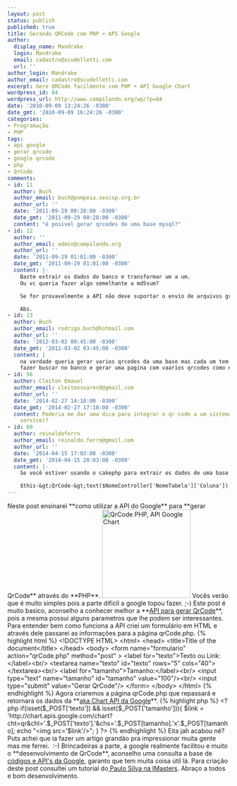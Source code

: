 ```yaml
---
layout: post
status: publish
published: true
title: Gerando QRCode com PHP + API Google
author:
  display_name: Mandrake
  login: Mandrake
  email: cadastro@scudelletti.com
  url: ''
author_login: Mandrake
author_email: cadastro@scudelletti.com
excerpt: Gere QRCode facilmente com PHP + API Google Chart
wordpress_id: 84
wordpress_url: http://www.compilando.org/wp/?p=84
date: '2010-09-09 13:24:26 -0300'
date_gmt: '2010-09-09 16:24:26 -0300'
categories:
- Programação
- PHP
tags:
- api google
- gerar qrcode
- google qrcode
- php
- QrCode
comments:
- id: 11
  author: Buch
  author_email: buch@pompeia.sescsp.org.br
  author_url: ''
  date: '2011-09-29 00:28:00 -0300'
  date_gmt: '2011-09-29 00:28:00 -0300'
  content: "é posivel gerar qrcodes de uma base mysql?"
- id: 12
  author: ''
  author_email: admin@compilando.org
  author_url: ''
  date: '2011-09-29 01:01:00 -0300'
  date_gmt: '2011-09-29 01:01:00 -0300'
  content: |-
    Baste extrair os dados do banco e transformar um a um.
    Ou vc queria fazer algo semelhante a md5sum?

    Se for provavelmente a API não deve suportar o envio de arquivos grandes.

    Abs.
- id: 13
  author: Buch
  author_email: rodrigo.buch@hotmail.com
  author_url: ''
  date: '2012-03-02 00:45:00 -0300'
  date_gmt: '2012-03-02 03:45:00 -0300'
  content: |
    na verdade queria gerar varios qrcodes da uma base mas cada um tem poucas linhas de texto
    fazer buscar no banco e gerar uma pagina com vaarios qrcodes como nuna tabela dinamica
- id: 56
  author: Cleiton Emauel
  author_email: cleitonsoares0@gmail.com
  author_url: ''
  date: '2014-02-27 14:18:00 -0300'
  date_gmt: '2014-02-27 17:18:00 -0300'
  content: Poderia me dar uma dica para integrar o qr code a um sistema de estoque(web
    service)?
- id: 60
  author: reinaldoferro
  author_email: reinaldo.ferro@gmail.com
  author_url: ''
  date: '2014-04-15 17:03:00 -0300'
  date_gmt: '2014-04-15 20:03:00 -0300'
  content: |-
    Se você estiver usando o cakephp para extrair os dados de uma base use esse comando no plugin

    $this-&gt;QrCode-&gt;text($NomeController['NomeTabela']['Coluna']);
---
```

<p style="text-align: left;">Neste post ensinarei **como utilizar a API do Google** para **gerar QrCode** através do **PHP**.
<img class="aligncenter" style="border: 0px initial initial;" src="http://i206.photobucket.com/albums/bb289/Mandrake__/chart.png" alt="QrCode PHP, API Google Chart" width="200" height="200" />
Vocês verão que é muito simples pois a parte dificil a google topou fazer. ;-)
Este post é muito basico, aconselho a conhecer melhor a **<a href="http://code.google.com/intl/pt-BR/apis/chart/docs/gallery/qr_codes.html">API para gerar QrCode</a>**, pois a mesma possui alguns parametros que lhe podem ser interessantes.
Para entender bem como funciona a API criei um formulário em HTML e através dele passarei as informações para a página qrCode.php.
{% highlight html %}
&lt;!DOCTYPE HTML&gt;
&lt;html&gt;
	&lt;head&gt;
		&lt;title&gt;Title of the document&lt;/title&gt;
	&lt;/head&gt;
	&lt;body&gt;
		&lt;form name=&quot;formulario&quot; action=&quot;qrCode.php&quot; method=&quot;post&quot; &gt;
			&lt;label for=&quot;texto&quot;&gt;Texto ou Link:&lt;/label&gt;&lt;br/&gt;
			&lt;textarea name=&quot;texto&quot; id=&quot;texto&quot; rows=&quot;5&quot; cols=&quot;40&quot;&gt;&lt;/textarea&gt;&lt;br/&gt;
			&lt;label for=&quot;tamanho&quot;&gt;Tamanho:&lt;/label&gt;&lt;br/&gt;
			&lt;input type=&quot;text&quot; name=&quot;tamanho&quot; id=&quot;tamanho&quot; value=&quot;100&quot;/&gt;&lt;br/&gt;
			&lt;input type=&quot;submit&quot; value=&quot;Gerar QrCode&quot;/&gt;
		&lt;/form&gt;
&lt;/body&gt;
&lt;/html&gt;
{% endhighlight %}
Agora criaremos a página qrCode.php que repassará e retornara os dados da **<a href="http://code.google.com/intl/pt-BR/apis/chart/docs/gallery/qr_codes.html">aka Chart API da Google</a>**.
{% highlight php %}
&lt;?php
	if(isset($_POST['texto']) &amp;&amp; isset($_POST['tamanho'])){
		$link = 'http://chart.apis.google.com/chart?cht=qr&amp;chl='.$_POST['texto'].'&amp;chs='.$_POST[tamanho].'x'.$_POST[tamanho];
		echo &quot;&lt;img src='$link'/&gt;&quot;;
	}
?&gt;
{% endhighlight %}
Eita jah acabou né? Puts achei que ia fazer um artigo grandão pra impressionar muita gente mas me ferrei.  :-)
Brincadeiras a parte, a google realmente facilitou e muito o **desenvolvimento de QrCode**, aconselho uma consulta a base de <a href="http://code.google.com/">códigos e API's da Google</a>, garanto que tem muita coisa útil lá.
Para criação deste post consultei um tutorial do<a href="	http://imasters.uol.com.br/artigo/11752/aplicativosmoveis/gerar_qr_code_atraves_de_api_do_google/"> </a><a href="	http://imasters.uol.com.br/artigo/11752/aplicativosmoveis/gerar_qr_code_atraves_de_api_do_google/">Paulo Silva na IMaster</a><a href="	http://imasters.uol.com.br/artigo/11752/aplicativosmoveis/gerar_qr_code_atraves_de_api_do_google/">s</a>.
Abraço a todos e bom desenvolvimento.
